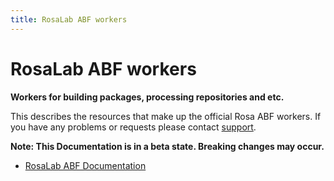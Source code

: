 ```yaml
---
title: RosaLab ABF workers
---
```


# RosaLab ABF workers

**Workers for building packages, processing repositories and etc.**

This describes the resources that make up the official Rosa ABF workers. If you have any problems or requests please contact [support](https://abf.rosalinux.ru/contact).

**Note: This Documentation is in a beta state. Breaking changes may occur.**

* [RosaLab ABF Documentation](http://abf-doc.rosalinux.ru/abf/)